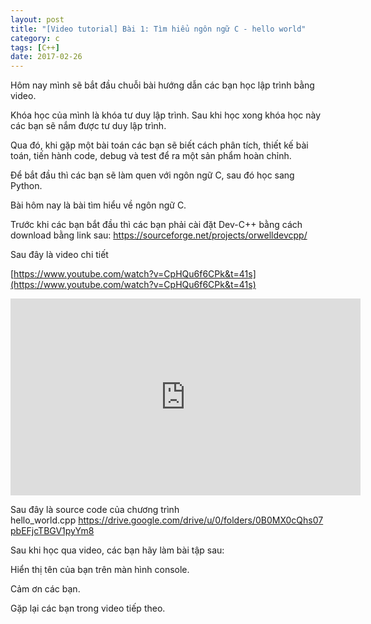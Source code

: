 ```yaml
---
layout: post
title: "[Video tutorial] Bài 1: Tìm hiểu ngôn ngữ C - hello world"
category: c
tags: [C++]
date: 2017-02-26
---
```


Hôm nay mình sẽ bắt đầu chuỗi bài hướng dẫn các bạn học lập trình bằng video.

Khóa học của mình là khóa tư duy lập trình. Sau khi học xong khóa học này các bạn sẽ nắm được tư duy lập trình.

Qua đó, khi gặp một bài toán các bạn sẽ biết cách phân tích, thiết kế bài toán, tiến hành code, debug và test để ra một sản phẩm hoàn chỉnh.

Để bắt đầu thì các bạn sẽ làm quen với ngôn ngữ C, sau đó học sang Python.

Bài hôm nay là bài tìm hiểu về ngôn ngữ C.

Trước khi các bạn bắt đầu thì các bạn phải cài đặt Dev-C++ bằng cách download bằng link sau: <a href="https://sourceforge.net/projects/orwelldevcpp/">https://sourceforge.net/projects/orwelldevcpp/</a>

Sau đây là video chi tiết

[https://www.youtube.com/watch?v=CpHQu6f6CPk&t=41s](https://www.youtube.com/watch?v=CpHQu6f6CPk&t=41s)

<iframe width="560" height="315" src="https://www.youtube.com/embed/CpHQu6f6CPk" frameborder="0" allow="autoplay; encrypted-media" allowfullscreen></iframe>

Sau đây là source code của chương trình hello_world.cpp <a href="https://drive.google.com/drive/u/0/folders/0B0MX0cQhs07pbEFjcTBGV1pyYm8">https://drive.google.com/drive/u/0/folders/0B0MX0cQhs07pbEFjcTBGV1pyYm8</a>

Sau khi học qua video, các bạn hãy làm bài tập sau:

Hiển thị tên của bạn trên màn hình console.

Cảm ơn các bạn.

Gặp lại các bạn trong video tiếp theo.

